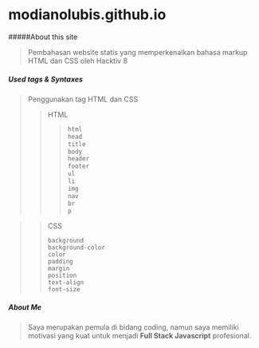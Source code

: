 # modianolubis.github.io

#####About this site

> Pembahasan website statis yang memperkenalkan bahasa markup HTML dan CSS oleh Hacktiv 8

##### Used tags & Syntaxes



> Penggunakan tag HTML dan CSS
>
> > HTML
> >
> > > ```html
> > > html
> > > head
> > > title
> > > body
> > > header
> > > footer
> > > ul
> > > li
> > > img
> > > nav
> > > br
> > > p
> > > ```

> > CSS
> >
> > ```background
> > background
> > background-color
> > color
> > padding
> > margin
> > position
> > text-align
> > font-size
> > ```

##### About Me

> Saya merupakan pemula di bidang coding, namun saya memiliki motivasi yang kuat untuk menjadi **Full Stack Javascript** profesional.
>
> 



